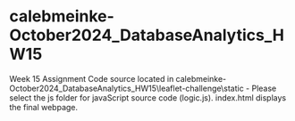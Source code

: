 # calebmeinke-October2024_DatabaseAnalytics_HW15
Week 15 Assignment
Code source located in calebmeinke-October2024_DatabaseAnalytics_HW15\leaflet-challenge\static - Please select the js folder for javaScript source code (logic.js). index.html displays the final webpage. 
